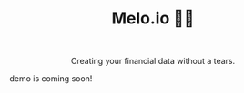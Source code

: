 <h1 align="center">Melo.io 📝💶</h1>
<br/>


<p align="center">Creating your financial data without a tears.</p>

demo is coming soon!